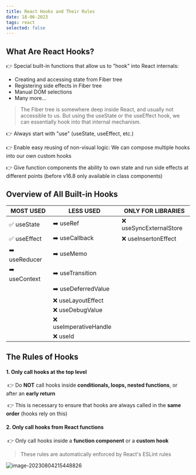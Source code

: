 ```yaml
---
title: React Hooks and Their Rules
date: 18-06-2023
tags: react
selected: false
---
```




## What Are React Hooks?

👉 Special built-in functions that allow us to "hook" into React internals:

- Creating and accessing state from Fiber tree
- Registering side effects in Fiber tree
- Manual DOM selections
- Many more...

> The Fiber tree is somewhere deep inside React, and usually not accessible to us. But using the useState or the useEffect hook, we can essentially hook into that internal mechanism.

👉 Always start with "use" (useState, useEffect, etc.)

👉 Enable easy reusing of non-visual logic: We can compose multiple hooks into our own custom hooks

👉 Give function components the ability to own state and run side effects at different points (before v16.8 only available in class components)



## Overview of All Built-in Hooks

| MOST USED |     LESS USED |      ONLY FOR LIBRARIES |
| ---- | ---- | ----|
| ✅ useState | ➡️ useRef | ❌ useSyncExternalStore |
| ✅ useEffect | ➡️ useCallback | ❌ useInsertonEffect |
| ➡️ useReducer | ➡️ useMemo |		|
| ➡️ useContext | ➡️ useTransition |		|
|      | ➡️ useDeferredValue |		|
|      | ❌ useLayoutEffect |		|
|      | ❌ useDebugValue |		|
|      | ❌ useImperativeHandle |		|
|      | ❌ useId |		|



## The Rules of Hooks

#### 1. Only call hooks at the top level

​	👉 Do **NOT** call hooks inside **conditionals, loops, nested functions**, or after an **early return**

​	👉 This is necessary to ensure that hooks are always called in the **same order** (hooks rely on this)

#### 2. Only call hooks from React functions

​	👉 Only call hooks inside a **function component** or a **custom hook**

> These rules are automatically enforced by React's ESLint rules



![image-20230804215448826](/assets/image-20230804215448826.png)